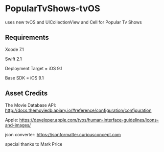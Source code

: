 # PopularTvShows-tvOS

uses new tvOS and UICollectionView and Cell for Popular Tv Shows


Requirements
-------------------------------------------------
Xcode 7.1

Swift 2.1

Deployment Target = iOS 9.1

Base SDK = iOS 9.1

Asset Credits
-------------------------------------------------

The Movie Database API: http://docs.themoviedb.apiary.io/#reference/configuration/configuration

Apple: https://developer.apple.com/tvos/human-interface-guidelines/icons-and-images/

json converter: https://jsonformatter.curiousconcept.com

special thanks to Mark Price
